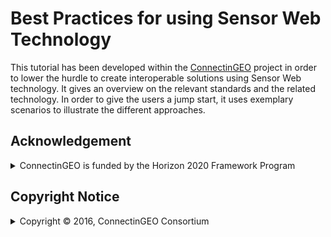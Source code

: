 # Best Practices for using Sensor Web Technology

This tutorial has been developed within the
[ConnectinGEO](http://connectingeo.net/) project in order
to lower the hurdle to create interoperable solutions using Sensor Web
technology. It gives an overview on the relevant standards and the related
technology. In order to give the users a jump start, it uses exemplary
scenarios to illustrate the different approaches.


## Acknowledgement

<details>
  <summary>ConnectinGEO is funded by the Horizon 2020 Framework Program</summary>
  <p><br/>

![ec logo](images/ec.png "EC Logo")
<div>
ConnectinGEO is funded by the Horizon 2020 Framework Program for Research
and Innovation (SC5-18a-2014-H2020) of the European Union under grant
agreement number 641538.
</div>
  </p>
</details>

## Copyright Notice

<details>
  <summary>Copyright © 2016, ConnectinGEO Consortium</summary>
  <div><br/>

The ConnectinGEO Consortium grants third parties the right to use and
distribute all or parts of this document, provided that the ConnectinGEO
project and the document are properly referenced.

THIS DOCUMENT IS PROVIDED BY THE COPYRIGHT HOLDERS AND CONTRIBUTORS "AS IS"
AND ANY EXPRESS OR IMPLIED WARRANTIES, INCLUDING, BUT NOT LIMITED TO, THE
IMPLIED WARRANTIES OF MERCHANTABILITY AND FITNESS FOR A PARTICULAR PURPOSE ARE
DISCLAIMED. IN NO EVENT SHALL THE COPYRIGHT OWNER OR CONTRIBUTORS BE LIABLE FOR
ANY DIRECT, INDIRECT, INCIDENTAL, SPECIAL, EXEMPLARY, OR CONSEQUENTIAL DAMAGES
(INCLUDING, BUT NOT LIMITED TO, PROCUREMENT OF SUBSTITUTE GOODS OR SERVICES;
LOSS OF USE, DATA, OR PROFITS; OR BUSINESS INTERRUPTION) HOWEVER CAUSED AND
ON ANY THEORY OF LIABILITY, WHETHER IN CONTRACT, STRICT LIABILITY, OR TORT
(INCLUDING NEGLIGENCE OR OTHERWISE) ARISING IN ANY WAY OUT OF THE USE OF THIS
DOCUMENT, EVEN IF ADVISED OF THE POSSIBILITY OF SUCH DAMAGE.</div>
</details>
